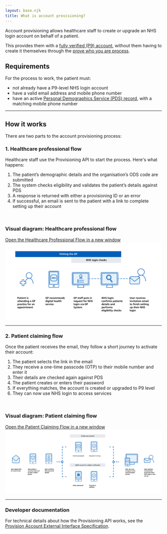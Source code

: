 ```yaml
---
layout: base.njk
title: What is account provisioning?
---
```


Account provisioning allows healthcare staff to create or upgrade an NHS login account on behalf of a patient. 

This provides them with a [fully verified (P9) account](https://nhsconnect.github.io/nhslogin/user-journeys/#p9), without them having to create it themselves through the [prove who you are process](https://help.login.nhs.uk/provewhoyouare). 

<h2>Requirements</h2>

For the process to work, the patient must:  

* not already have a P9-level NHS login account  
* have a valid email address and mobile phone number
* have an active [Personal Demographics Service (PDS) record](https://digital.nhs.uk/services/personal-demographics-service), with a matching mobile phone number
<hr>

<h2>How it works</h2>

There are two parts to the account provisioning process:

<h3>1. Healthcare professional flow</h3>

Healthcare staff use the Provisioning API to start the process. Here's what happens:

1. The patient’s demographic details and the organisation’s ODS code are submitted  
2. The system checks eligibility and validates the patient’s details against PDS  
3. A response is returned with either a provisioning ID or an error  
4. If successful, an email is sent to the patient with a link to complete setting up their account

</br>

<h3>Visual diagram: Healthcare professional flow</h3>


<div class="design-example">
  <a href="https://raw.githubusercontent.com/nhsconnect/nhslogin/main/src/images/Provisioning-journey-one.png" class="design-example__pop-out" target="_blank">Open the Healthcare Professional Flow in a new window</a>
    <div class="code-embed">
    <img class="nhsuk-image__img" src="https://github.com/nhsconnect/nhslogin/raw/main/src/images/Provisioning-journey-one.png" alt="Diagram showing the healthcare professional journey flow">
  </div>

<hr>


<h3>2. Patient claiming flow</h3>

Once the patient receives the email, they follow a short journey to activate their account:

1. The patient selects the link in the email  
2. They receive a one-time passcode (OTP) to their mobile number and enter it  
3. Their details are checked again against PDS  
4. The patient creates or enters their password
5. If everything matches, the account is created or upgraded to P9 level    
6. They can now use NHS login to access services  

</br>

<h3>Visual diagram: Patient claiming flow</h3>


<div class="design-example">
  <a href="https://raw.githubusercontent.com/nhsconnect/nhslogin/main/src/images/Provisioning-journey-two.png" class="design-example__pop-out" target="_blank">Open the Patient Claiming Flow in a new window</a>
    <div class="code-embed">
    <img class="nhsuk-image__img" src="https://github.com/nhsconnect/nhslogin/raw/main/src/images/Provisioning-journey-two.png" alt="Diagram showing the patient claiming journey flow">
  </div>

<hr>


### Developer documentation

For technical details about how the Provisioning API works, see the [Provision Account External Interface Specification](https://nhsconnect.github.io/nhslogin/provision-account-external-interface/).
